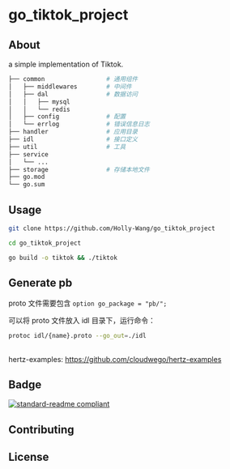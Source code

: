 # go_tiktok_project

## About

a simple implementation of Tiktok.

```bash
├── common                 # 通用组件
│   ├── middlewares        # 中间件
│   ├── dal                # 数据访问
│   │   ├── mysql          
│   │   └── redis          
│   ├── config             # 配置
│   └── errlog             # 错误信息日志
├── handler                # 应用目录
├── idl                    # 接口定义
├── util                   # 工具
├── service
│   └── ...      
├── storage                # 存储本地文件    
├── go.mod
└── go.sum     
```

## Usage

``` bash
git clone https://github.com/Holly-Wang/go_tiktok_project

cd go_tiktok_project

go build -o tiktok && ./tiktok
```


## Generate pb

proto 文件需要包含 `option go_package = "pb/";`

可以将 proto 文件放入 idl 目录下，运行命令：

``` bash
protoc idl/{name}.proto --go_out=./idl
```

## 

hertz-examples: https://github.com/cloudwego/hertz-examples

## Badge

[![standard-readme compliant](https://img.shields.io/badge/readme%20style-standard-brightgreen.svg?style=flat-square)](https://github.com/RichardLitt/standard-readme)

## Contributing

## License

